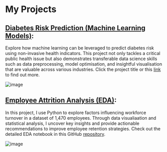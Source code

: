 # My Projects

## [Diabetes Risk Prediction (Machine Learning Models)](https://github.com/EmilyDataStory/diabetes-risk-prediction):
Explore how machine learning can be leveraged to predict diabetes risk using non-invasive health indicators. 
This project not only tackles a critical public health issue but also demonstrates transferable data science skills such as data preprocessing, model optimisation, and insightful visualisation that are valuable across various industries.
Click the project title or this [link](https://github.com/EmilyDataStory/diabetes-risk-prediction) to find out more.

![image](https://github.com/user-attachments/assets/b3becaa3-dca2-4981-8de8-784fb42dca1e)

## [Employee Attrition Analysis (EDA)](https://github.com/EmilyDataStory/employee-attrition-eda):
In this project, I use Python to explore factors influencing workforce turnover in a dataset of 1,470 employees. 
Through data visualiaation and statistical analysis, I uncover key insights and provide actionable recommendations to improve employee retention strategies. 
Check out the detailed EDA notebook in this GitHub [repository](https://github.com/EmilyDataStory/employee-attrition-eda).

![image](https://github.com/user-attachments/assets/f744a54e-21f6-4119-8c46-9e6a6e322ed8)




